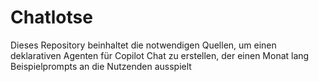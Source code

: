 # Chatlotse
Dieses Repository beinhaltet die notwendigen Quellen, um einen deklarativen Agenten für Copilot Chat zu erstellen, der einen Monat lang Beispielprompts an die Nutzenden ausspielt
